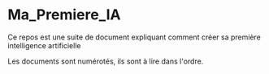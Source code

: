 # Ma_Premiere_IA
Ce repos est une suite de document expliquant comment créer sa première intelligence artificielle

Les documents sont numérotés, ils sont à lire dans l'ordre.
